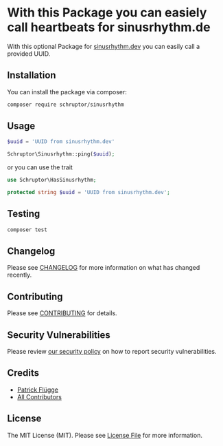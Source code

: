 # With this Package you can easiely call heartbeats for sinusrhythm.de

With this optional Package for [sinusrhythm.dev](https://sinusrhythm.dev) you can easily call a provided UUID.

## Installation

You can install the package via composer:

```bash
composer require schruptor/sinusrhythm
```

## Usage

```php
$uuid = 'UUID from sinusrhythm.dev'

Schruptor\Sinusrhythm::ping($uuid);
```

or you can use the trait

```php
use Schruptor\HasSinusrhythm;

protected string $uuid = 'UUID from sinusrhythm.dev';
```

## Testing

```bash
composer test
```

## Changelog

Please see [CHANGELOG](CHANGELOG.md) for more information on what has changed recently.

## Contributing

Please see [CONTRIBUTING](.github/CONTRIBUTING.md) for details.

## Security Vulnerabilities

Please review [our security policy](../../security/policy) on how to report security vulnerabilities.

## Credits

- [Patrick Flügge](https://github.com/schruptor)
- [All Contributors](../../contributors)

## License

The MIT License (MIT). Please see [License File](LICENSE.md) for more information.
